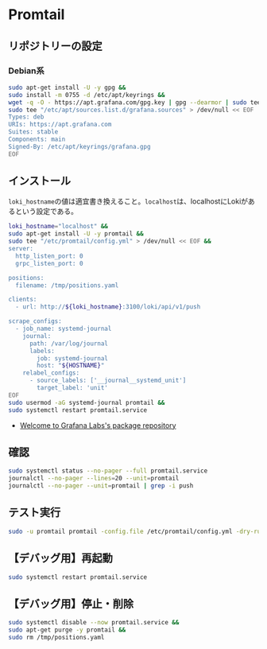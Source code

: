 # Promtail
## リポジトリーの設定
### Debian系
```sh
sudo apt-get install -U -y gpg &&
sudo install -m 0755 -d /etc/apt/keyrings &&
wget -q -O - https://apt.grafana.com/gpg.key | gpg --dearmor | sudo tee /etc/apt/keyrings/grafana.gpg > /dev/null &&
sudo tee "/etc/apt/sources.list.d/grafana.sources" > /dev/null << EOF
Types: deb
URIs: https://apt.grafana.com
Suites: stable
Components: main
Signed-By: /etc/apt/keyrings/grafana.gpg
EOF
```

## インストール
`loki_hostname`の値は適宜書き換えること。`localhost`は、localhostにLokiがあるという設定である。
```sh
loki_hostname="localhost" &&
sudo apt-get install -U -y promtail &&
sudo tee "/etc/promtail/config.yml" > /dev/null << EOF &&
server:
  http_listen_port: 0
  grpc_listen_port: 0

positions:
  filename: /tmp/positions.yaml

clients:
  - url: http://${loki_hostname}:3100/loki/api/v1/push

scrape_configs:
  - job_name: systemd-journal
    journal:
      path: /var/log/journal
      labels:
        job: systemd-journal
        host: "${HOSTNAME}"
    relabel_configs:
      - source_labels: ['__journal__systemd_unit']
        target_label: 'unit'
EOF
sudo usermod -aG systemd-journal promtail &&
sudo systemctl restart promtail.service
```
- [Welcome to Grafana Labs's package repository](https://apt.grafana.com/)

## 確認
```sh
sudo systemctl status --no-pager --full promtail.service
journalctl --no-pager --lines=20 --unit=promtail
journalctl --no-pager --unit=promtail | grep -i push
```

## テスト実行
```sh
sudo -u promtail promtail -config.file /etc/promtail/config.yml -dry-run
```

## 【デバッグ用】再起動
```sh
sudo systemctl restart promtail.service
```

## 【デバッグ用】停止・削除
```sh
sudo systemctl disable --now promtail.service &&
sudo apt-get purge -y promtail &&
sudo rm /tmp/positions.yaml
```
